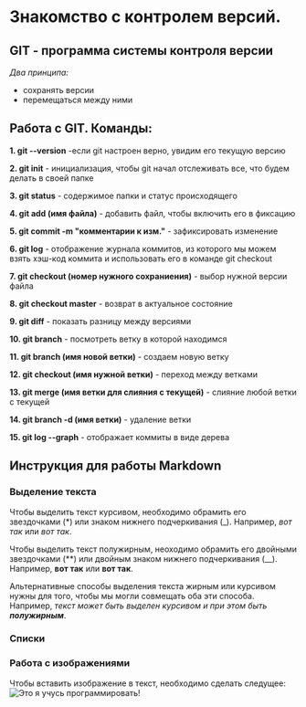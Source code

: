 # Знакомство с контролем версий.

## GIT - программа системы контроля версии

*Два принципа:*

* сохранять версии
* перемещаться между ними

## Работа с GIT. Команды:

**1. git --version**  -если git настроен верно, увидим его текущую версию

**2. git init** - инициализация, чтобы git начал отслеживать все, что будем делать в своей папке

**3. git status** - содержимое папки и статус происходящего

**4. git add (имя файла)** - добавить файл, чтобы включить его в фиксацию 

**5. git commit -m "комментарии к изм."** - зафиксировать изменение

**6. git log** - отображение журнала коммитов, из которого мы можем взять хэш-код коммита и использовать его в команде git checkout

**7. git checkout (номер нужного сохраниения)** - выбор нужной версии файла

**8. git checkout master** - возврат в актуальное состояние

**9. git diff** - показать разницу между версиями

**10. git branch** - посмотреть ветку в которой находимся

**11. git branch (имя новой ветки)** - создаем новую ветку

**12. git checkout (имя нужной ветки)** - переход между ветками

**13. git merge (имя ветки для слияния с текущей)** - слияние любой ветки с текущей

**14. git branch -d (имя ветки)** - удаление ветки

**15. git log --graph** - отображает коммиты в виде дерева

## Инструкция для работы Markdown

### Выделение текста 

Чтобы выделить текст курсивом, необходимо обрамить его звездочками (*) или знаком нижнего подчеркивания (_). Например, *вот так* или _вот так_.


Чтобы выделить текст полужирным, неоходимо обрамить его двойными звездочками (**) или двойным знаком нижнего подчеркивания (__). Например, **вот так** или __вот так__.

Альтернативные способы выделения текста жирным или курсивом нужны для того, чтобы мы могли совмещать оба эти способа. Например, _текст может быть выделен курсивом и при этом быть **полужирным**_.

### Списки

### Работа с изображениями

Чтобы вставить изображение в текст, необходимо сделать следущее: ![Это я учусь программировать!](%D0%BF%D1%80%D0%BE%D0%B3%D1%80%D0%B0%D0%BC%D0%BC%D0%B8%D1%81%D1%82.jpg)






